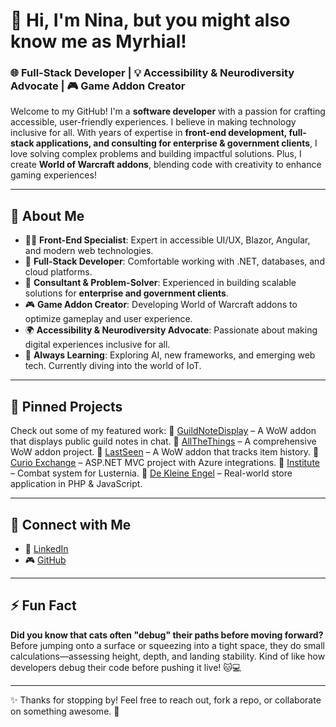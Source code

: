 # 👋 Hi, I'm Nina, but you might also know me as Myrhial!

### 🌐 Full-Stack Developer | 💡 Accessibility & Neurodiversity Advocate | 🎮 Game Addon Creator

Welcome to my GitHub! I'm a **software developer** with a passion for crafting accessible, user-friendly experiences. I believe in making technology inclusive for all. With years of expertise in **front-end development, full-stack applications, and consulting for enterprise & government clients**, I love solving complex problems and building impactful solutions. Plus, I create **World of Warcraft addons**, blending code with creativity to enhance gaming experiences!

---

## 🚀 About Me
- 👩‍💻 **Front-End Specialist**: Expert in accessible UI/UX, Blazor, Angular, and modern web technologies.
- 🔧 **Full-Stack Developer**: Comfortable working with .NET, databases, and cloud platforms.
- 📢 **Consultant & Problem-Solver**: Experienced in building scalable solutions for **enterprise and government clients**.
- 🎮 **Game Addon Creator**: Developing World of Warcraft addons to optimize gameplay and user experience.
- 🌍 **Accessibility & Neurodiversity Advocate**: Passionate about making digital experiences inclusive for all.
- 🧩 **Always Learning**: Exploring AI, new frameworks, and emerging web tech. Currently diving into the world of IoT.

---

## 📌 Pinned Projects
Check out some of my featured work:
🔹 [GuildNoteDisplay](https://github.com/Myrhial/GuildNoteDisplay) – A WoW addon that displays public guild notes in chat.
🔹 [AllTheThings](https://github.com/Myrhial/AllTheThings) – A comprehensive WoW addon project.
🔹 [LastSeen](https://github.com/Saaappi/LastSeen) – A WoW addon that tracks item history.
🔹 [Curio Exchange](https://github.com/Myrhial/Curio-Exchange) – ASP.NET MVC project with Azure integrations.
🔹 [Institute](https://github.com/Myrhial/Institute) – Combat system for Lusternia.
🔹 [De Kleine Engel](https://github.com/Myrhial/De-Kleine-Engel) – Real-world store application in PHP & JavaScript.

---

## 💬 Connect with Me
- 💼 [LinkedIn](https://www.linkedin.com/in/ninaarens/)
- 🎮 [GitHub](https://github.com/Myrhial)

---

## ⚡ Fun Fact
**Did you know that cats often "debug" their paths before moving forward?** Before jumping onto a surface or squeezing into a tight space, they do small calculations—assessing height, depth, and landing stability. Kind of like how developers debug their code before pushing it live! 🐱💻

---

✨ Thanks for stopping by! Feel free to reach out, fork a repo, or collaborate on something awesome. 🚀
